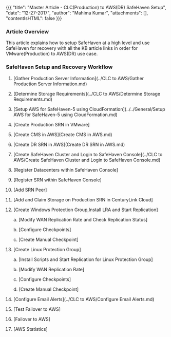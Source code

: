 {{{
  "title": "Master Article - CLC(Production) to AWS(DR) SafeHaven Setup",
  "date": "12-27-2017",
  "author": "Mahima Kumar",
  "attachments": [],
  "contentIsHTML": false
}}}

### Article Overview
This article explains how to setup SafeHaven at a high level and use SafeHaven for recovery with all the KB article links in order for VMware(Production) to AWS(DR) use case.

### SafeHaven Setup and Recovery Workflow

1. [Gather Production Server Information](../CLC to AWS/Gather Production Server Information.md)

2. [Determine Storage Requirements](../CLC to AWS/Determine Storage Requirements.md)

3. [Setup AWS for SafeHaven-5 using CloudFormation](../../General/Setup AWS for SafeHaven-5 using CloudFormation.md)

4. [Create Production SRN in VMware]

5. [Create CMS in AWS](Create CMS in AWS.md)

6. [Create DR SRN in AWS](Create DR SRN in AWS.md)

7. [Create SafeHaven Cluster and Login to SafeHaven Console](../CLC to AWS/Create SafeHaven Cluster and Login to SafeHaven Console.md)

8. [Register Datacenters within SafeHaven Console]

9. [Register SRN within SafeHaven Console]

10. [Add SRN Peer]

11. [Add and Claim Storage on Production SRN in CenturyLink Cloud]

12. [Create Windows Protection Group,Install LRA and Start Replication]

    a. [Modify WAN Replication Rate and Check Replication Status]

    b. [Configure Checkpoints]

    c. [Create Manual Checkpoint]

13. [Create Linux Protection Group]
	
    a. [Install Scripts and Start Replication for Linux Protection Group]
    
    b. [Modify WAN Replication Rate]
    
    c. [Configure Checkpoints]

    d. [Create Manual Checkpoint]

14.  [Configure Email Alerts](../CLC to AWS/Configure Email Alerts.md)
    
15.  [Test Failover to AWS]
 
16.  [Failover to AWS]

17. [AWS Statistics]
